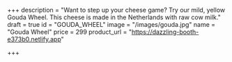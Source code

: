 +++
description = "Want to step up your cheese game? Try our mild, yellow Gouda Wheel. This cheese is made in the Netherlands with raw cow milk."
draft = true
id = "GOUDA_WHEEL"
image = "/images/gouda.jpg"
name = "Gouda Wheel"
price = 299
product_url = "https://dazzling-booth-e373b0.netlify.app"

+++
